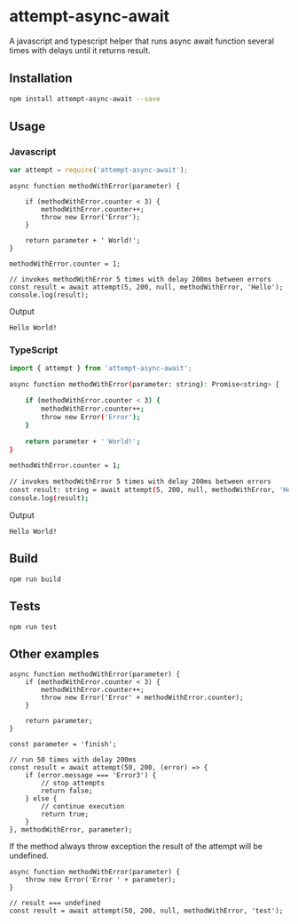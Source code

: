 # attempt-async-await
A javascript and typescript helper that runs async await function several times with delays until it returns result.

## Installation 
```sh
npm install attempt-async-await --save
```
## Usage
### Javascript
```javascript
var attempt = require('attempt-async-await');
```

```
async function methodWithError(parameter) {

    if (methodWithError.counter < 3) {
        methodWithError.counter++;
        throw new Error('Error');
    }

    return parameter + ' World!';
}

methodWithError.counter = 1;

// invokes methodWithError 5 times with delay 200ms between errors
const result = await attempt(5, 200, null, methodWithError, 'Hello');
console.log(result);
```

Output
```
Hello World!
```

### TypeScript
```typescript
import { attempt } from 'attempt-async-await';
```
```sh
async function methodWithError(parameter: string): Promise<string> {

    if (methodWithError.counter < 3) {
        methodWithError.counter++;
        throw new Error('Error');
    }

    return parameter + ' World!';
}

methodWithError.counter = 1;

// invokes methodWithError 5 times with delay 200ms between errors
const result: string = await attempt(5, 200, null, methodWithError, 'Hello');
console.log(result);
```
Output
```
Hello World!
```

## Build
```
npm run build
```

## Tests
```
npm run test
```

## Other examples

```
async function methodWithError(parameter) {
    if (methodWithError.counter < 3) {
        methodWithError.counter++;
        throw new Error('Error' + methodWithError.counter);
    }

    return parameter;
}

const parameter = 'finish';

// run 50 times with delay 200ms
const result = await attempt(50, 200, (error) => {
    if (error.message === 'Error3') {
        // stop attempts
        return false;
    } else {
        // continue execution
        return true;
    }
}, methodWithError, parameter);
```

If the method always throw exception the result of the attempt will be undefined.

```
async function methodWithError(parameter) {
    throw new Error('Error ' + parameter);
}

// result === undefined
const result = await attempt(50, 200, null, methodWithError, 'test');
```